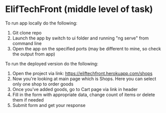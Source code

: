 # ElifTechFront (middle level of task)
To run app locally do the following:
1) Git clone repo
2) Launch the app by switch to ui folder and running "ng serve" from command line
3) Open the app on the specified ports (may be different to mine, so check the output from app)

To run the deployed version do the following:
1) Open the project via link: https://eliftechfront.herokuapp.com/shops
2) Now you're looking at main page which is Shops. Here you can select only one shop to order goods
3) Once you've added goods, go to Cart page via link in header
4) Fill in the form with appropriate data, change count of items or delete them if needed
5) Submit form and get your response
